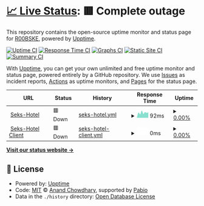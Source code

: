 # [📈 Live Status](https://R00BSKE.github.io/upptime): <!--live status--> **🟥 Complete outage**

This repository contains the open-source uptime monitor and status page for [R00BSKE](https://R00BSKE.github.io/upptime), powered by [Upptime](https://github.com/upptime/upptime).

[![Uptime CI](https://github.com/R00BSKE/upptime/workflows/Uptime%20CI/badge.svg)](https://github.com/R00BSKE/upptime/actions?query=workflow%3A%22Uptime+CI%22)
[![Response Time CI](https://github.com/R00BSKE/upptime/workflows/Response%20Time%20CI/badge.svg)](https://github.com/R00BSKE/upptime/actions?query=workflow%3A%22Response+Time+CI%22)
[![Graphs CI](https://github.com/R00BSKE/upptime/workflows/Graphs%20CI/badge.svg)](https://github.com/R00BSKE/upptime/actions?query=workflow%3A%22Graphs+CI%22)
[![Static Site CI](https://github.com/R00BSKE/upptime/workflows/Static%20Site%20CI/badge.svg)](https://github.com/R00BSKE/upptime/actions?query=workflow%3A%22Static+Site+CI%22)
[![Summary CI](https://github.com/R00BSKE/upptime/workflows/Summary%20CI/badge.svg)](https://github.com/R00BSKE/upptime/actions?query=workflow%3A%22Summary+CI%22)

With [Upptime](https://upptime.js.org), you can get your own unlimited and free uptime monitor and status page, powered entirely by a GitHub repository. We use [Issues](https://github.com/R00BSKE/upptime/issues) as incident reports, [Actions](https://github.com/R00BSKE/upptime/actions) as uptime monitors, and [Pages](https://R00BSKE.github.io/upptime) for the status page.

<!--start: status pages-->
<!-- This summary is generated by Upptime (https://github.com/upptime/upptime) -->
<!-- Do not edit this manually, your changes will be overwritten -->
<!-- prettier-ignore -->
| URL | Status | History | Response Time | Uptime |
| --- | ------ | ------- | ------------- | ------ |
| <img alt="" src="https://icons.duckduckgo.com/ip3/seks-hotel.nl.ico" height="13"> [Seks-Hotel](https://seks-hotel.nl) | 🟥 Down | [seks-hotel.yml](https://github.com/R00BSKE/upptime/commits/HEAD/history/seks-hotel.yml) | <details><summary><img alt="Response time graph" src="./graphs/seks-hotel/response-time-week.png" height="20"> 92ms</summary><br><a href="https://status.seks-hotel.nl/history/seks-hotel"><img alt="Response time 1455" src="https://img.shields.io/endpoint?url=https%3A%2F%2Fraw.githubusercontent.com%2FR00BSKE%2Fupptime%2FHEAD%2Fapi%2Fseks-hotel%2Fresponse-time.json"></a><br><a href="https://status.seks-hotel.nl/history/seks-hotel"><img alt="24-hour response time 99" src="https://img.shields.io/endpoint?url=https%3A%2F%2Fraw.githubusercontent.com%2FR00BSKE%2Fupptime%2FHEAD%2Fapi%2Fseks-hotel%2Fresponse-time-day.json"></a><br><a href="https://status.seks-hotel.nl/history/seks-hotel"><img alt="7-day response time 92" src="https://img.shields.io/endpoint?url=https%3A%2F%2Fraw.githubusercontent.com%2FR00BSKE%2Fupptime%2FHEAD%2Fapi%2Fseks-hotel%2Fresponse-time-week.json"></a><br><a href="https://status.seks-hotel.nl/history/seks-hotel"><img alt="30-day response time 99" src="https://img.shields.io/endpoint?url=https%3A%2F%2Fraw.githubusercontent.com%2FR00BSKE%2Fupptime%2FHEAD%2Fapi%2Fseks-hotel%2Fresponse-time-month.json"></a><br><a href="https://status.seks-hotel.nl/history/seks-hotel"><img alt="1-year response time 1455" src="https://img.shields.io/endpoint?url=https%3A%2F%2Fraw.githubusercontent.com%2FR00BSKE%2Fupptime%2FHEAD%2Fapi%2Fseks-hotel%2Fresponse-time-year.json"></a></details> | <details><summary><a href="https://status.seks-hotel.nl/history/seks-hotel">0.00%</a></summary><a href="https://status.seks-hotel.nl/history/seks-hotel"><img alt="All-time uptime 63.39%" src="https://img.shields.io/endpoint?url=https%3A%2F%2Fraw.githubusercontent.com%2FR00BSKE%2Fupptime%2FHEAD%2Fapi%2Fseks-hotel%2Fuptime.json"></a><br><a href="https://status.seks-hotel.nl/history/seks-hotel"><img alt="24-hour uptime 0.00%" src="https://img.shields.io/endpoint?url=https%3A%2F%2Fraw.githubusercontent.com%2FR00BSKE%2Fupptime%2FHEAD%2Fapi%2Fseks-hotel%2Fuptime-day.json"></a><br><a href="https://status.seks-hotel.nl/history/seks-hotel"><img alt="7-day uptime 0.00%" src="https://img.shields.io/endpoint?url=https%3A%2F%2Fraw.githubusercontent.com%2FR00BSKE%2Fupptime%2FHEAD%2Fapi%2Fseks-hotel%2Fuptime-week.json"></a><br><a href="https://status.seks-hotel.nl/history/seks-hotel"><img alt="30-day uptime 0.00%" src="https://img.shields.io/endpoint?url=https%3A%2F%2Fraw.githubusercontent.com%2FR00BSKE%2Fupptime%2FHEAD%2Fapi%2Fseks-hotel%2Fuptime-month.json"></a><br><a href="https://status.seks-hotel.nl/history/seks-hotel"><img alt="1-year uptime 63.39%" src="https://img.shields.io/endpoint?url=https%3A%2F%2Fraw.githubusercontent.com%2FR00BSKE%2Fupptime%2FHEAD%2Fapi%2Fseks-hotel%2Fuptime-year.json"></a></details>
| <img alt="" src="https://icons.duckduckgo.com/ip3/nitro.seks-hotel.nl.ico" height="13"> [Seks-Hotel  Client](wss://nitro.seks-hotel.nl:2096) | 🟥 Down | [seks-hotel-client.yml](https://github.com/R00BSKE/upptime/commits/HEAD/history/seks-hotel-client.yml) | <details><summary><img alt="Response time graph" src="./graphs/seks-hotel-client/response-time-week.png" height="20"> 0ms</summary><br><a href="https://status.seks-hotel.nl/history/seks-hotel-client"><img alt="Response time 0" src="https://img.shields.io/endpoint?url=https%3A%2F%2Fraw.githubusercontent.com%2FR00BSKE%2Fupptime%2FHEAD%2Fapi%2Fseks-hotel-client%2Fresponse-time.json"></a><br><a href="https://status.seks-hotel.nl/history/seks-hotel-client"><img alt="24-hour response time 0" src="https://img.shields.io/endpoint?url=https%3A%2F%2Fraw.githubusercontent.com%2FR00BSKE%2Fupptime%2FHEAD%2Fapi%2Fseks-hotel-client%2Fresponse-time-day.json"></a><br><a href="https://status.seks-hotel.nl/history/seks-hotel-client"><img alt="7-day response time 0" src="https://img.shields.io/endpoint?url=https%3A%2F%2Fraw.githubusercontent.com%2FR00BSKE%2Fupptime%2FHEAD%2Fapi%2Fseks-hotel-client%2Fresponse-time-week.json"></a><br><a href="https://status.seks-hotel.nl/history/seks-hotel-client"><img alt="30-day response time 0" src="https://img.shields.io/endpoint?url=https%3A%2F%2Fraw.githubusercontent.com%2FR00BSKE%2Fupptime%2FHEAD%2Fapi%2Fseks-hotel-client%2Fresponse-time-month.json"></a><br><a href="https://status.seks-hotel.nl/history/seks-hotel-client"><img alt="1-year response time 0" src="https://img.shields.io/endpoint?url=https%3A%2F%2Fraw.githubusercontent.com%2FR00BSKE%2Fupptime%2FHEAD%2Fapi%2Fseks-hotel-client%2Fresponse-time-year.json"></a></details> | <details><summary><a href="https://status.seks-hotel.nl/history/seks-hotel-client">0.00%</a></summary><a href="https://status.seks-hotel.nl/history/seks-hotel-client"><img alt="All-time uptime 41.78%" src="https://img.shields.io/endpoint?url=https%3A%2F%2Fraw.githubusercontent.com%2FR00BSKE%2Fupptime%2FHEAD%2Fapi%2Fseks-hotel-client%2Fuptime.json"></a><br><a href="https://status.seks-hotel.nl/history/seks-hotel-client"><img alt="24-hour uptime 0.00%" src="https://img.shields.io/endpoint?url=https%3A%2F%2Fraw.githubusercontent.com%2FR00BSKE%2Fupptime%2FHEAD%2Fapi%2Fseks-hotel-client%2Fuptime-day.json"></a><br><a href="https://status.seks-hotel.nl/history/seks-hotel-client"><img alt="7-day uptime 0.00%" src="https://img.shields.io/endpoint?url=https%3A%2F%2Fraw.githubusercontent.com%2FR00BSKE%2Fupptime%2FHEAD%2Fapi%2Fseks-hotel-client%2Fuptime-week.json"></a><br><a href="https://status.seks-hotel.nl/history/seks-hotel-client"><img alt="30-day uptime 0.00%" src="https://img.shields.io/endpoint?url=https%3A%2F%2Fraw.githubusercontent.com%2FR00BSKE%2Fupptime%2FHEAD%2Fapi%2Fseks-hotel-client%2Fuptime-month.json"></a><br><a href="https://status.seks-hotel.nl/history/seks-hotel-client"><img alt="1-year uptime 41.78%" src="https://img.shields.io/endpoint?url=https%3A%2F%2Fraw.githubusercontent.com%2FR00BSKE%2Fupptime%2FHEAD%2Fapi%2Fseks-hotel-client%2Fuptime-year.json"></a></details>

<!--end: status pages-->

[**Visit our status website →**](https://R00BSKE.github.io/upptime)

## 📄 License

- Powered by: [Upptime](https://github.com/upptime/upptime)
- Code: [MIT](./LICENSE) © [Anand Chowdhary](https://anandchowdhary.com), supported by [Pabio](https://pabio.com)
- Data in the `./history` directory: [Open Database License](https://opendatacommons.org/licenses/odbl/1-0/)
